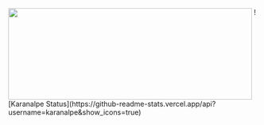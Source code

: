 <img height="185px" width="490px" align="top" src="https://github-readme-stats.vercel.app/api?username=GromRibeiro&show_icons=true"/>
![Karanalpe Status](https://github-readme-stats.vercel.app/api?username=karanalpe&show_icons=true)


